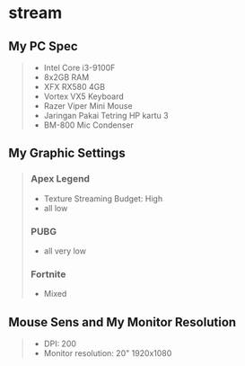 # stream
## My PC Spec
> - Intel Core i3-9100F
> - 8x2GB RAM
> - XFX RX580 4GB
> - Vortex VX5 Keyboard
> - Razer Viper Mini Mouse
> - Jaringan Pakai Tetring HP kartu 3
> - BM-800 Mic Condenser

## My Graphic Settings
> ### Apex Legend 
> - Texture Streaming Budget: High
> - all low
> ### PUBG
> - all very low
> ### Fortnite
> - Mixed

## Mouse Sens and My Monitor Resolution
> - DPI: 200
> - Monitor resolution: 20" 1920x1080


